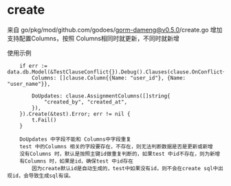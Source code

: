 # create
来自 go/pkg/mod/github.com/godoes/gorm-dameng@v0.5.0/create.go
增加支持配置Columns，按照 Columns相同时就更新，不同时就新增

使用示例
```
    if err := data.db.Model(&TestClauseConflict{}).Debug().Clauses(clause.OnConflict{
		Columns: []clause.Column{{Name: "user_id"}, {Name: "user_name"}},

		DoUpdates: clause.AssignmentColumns([]string{
			"created_by", "created_at",
		}),
	}).Create(&test).Error; err != nil {
		t.Fail()
	}

    DoUpdates 中字段不能和 Columns中字段重复
    test 中的Columns 相关的字段要存在，不存在，则无法判断数据是否是更新或新增
    没有Columns 时，默认是按照主键id做重复判断的，如果test 中id不存在，则为新增
    有Columns 时，如果是id，确保test 中id存在
        因为create默认id是自动生成的，test中如果没有id，则不会在create sql中出现id，会导致生成sql有误。
```